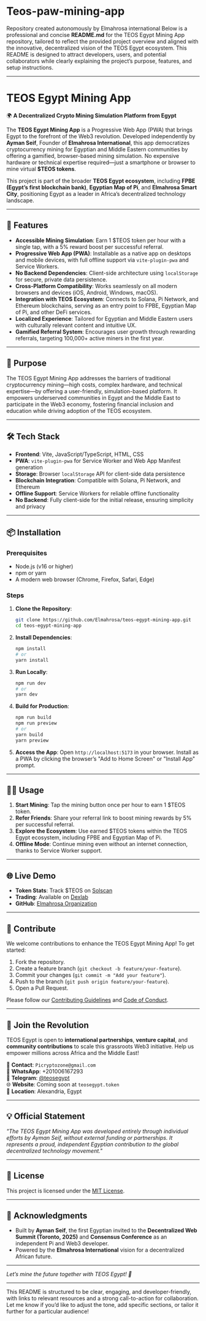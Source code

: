 # Teos-paw-mining-app
Repository created autonomously  by Elmahrosa international 
Below is a professional and concise **README.md** for the TEOS Egypt Mining App repository, tailored to reflect the provided project overview and aligned with the innovative, decentralized vision of the TEOS Egypt ecosystem. This README is designed to attract developers, users, and potential collaborators while clearly explaining the project’s purpose, features, and setup instructions.

---

# TEOS Egypt Mining App

🌍 **A Decentralized Crypto Mining Simulation Platform from Egypt**

The **TEOS Egypt Mining App** is a Progressive Web App (PWA) that brings Egypt to the forefront of the Web3 revolution. Developed independently by **Ayman Seif**, Founder of **Elmahrosa International**, this app democratizes cryptocurrency mining for Egyptian and Middle Eastern communities by offering a gamified, browser-based mining simulation. No expensive hardware or technical expertise required—just a smartphone or browser to mine virtual **$TEOS tokens**.

This project is part of the broader **TEOS Egypt ecosystem**, including **FPBE (Egypt’s first blockchain bank)**, **Egyptian Map of Pi**, and **Elmahrosa Smart City**, positioning Egypt as a leader in Africa’s decentralized technology landscape.

---

## 🚀 Features

- **Accessible Mining Simulation**: Earn 1 $TEOS token per hour with a single tap, with a 5% reward boost per successful referral.
- **Progressive Web App (PWA)**: Installable as a native app on desktops and mobile devices, with full offline support via `vite-plugin-pwa` and Service Workers.
- **No Backend Dependencies**: Client-side architecture using `localStorage` for secure, private data persistence.
- **Cross-Platform Compatibility**: Works seamlessly on all modern browsers and devices (iOS, Android, Windows, macOS).
- **Integration with TEOS Ecosystem**: Connects to Solana, Pi Network, and Ethereum blockchains, serving as an entry point to FPBE, Egyptian Map of Pi, and other DeFi services.
- **Localized Experience**: Tailored for Egyptian and Middle Eastern users with culturally relevant content and intuitive UX.
- **Gamified Referral System**: Encourages user growth through rewarding referrals, targeting 100,000+ active miners in the first year.

---

## 🎯 Purpose

The TEOS Egypt Mining App addresses the barriers of traditional cryptocurrency mining—high costs, complex hardware, and technical expertise—by offering a user-friendly, simulation-based platform. It empowers underserved communities in Egypt and the Middle East to participate in the Web3 economy, fostering financial inclusion and education while driving adoption of the TEOS ecosystem.

---

## 🛠️ Tech Stack

- **Frontend**: Vite, JavaScript/TypeScript, HTML, CSS
- **PWA**: `vite-plugin-pwa` for Service Worker and Web App Manifest generation
- **Storage**: Browser `localStorage` API for client-side data persistence
- **Blockchain Integration**: Compatible with Solana, Pi Network, and Ethereum
- **Offline Support**: Service Workers for reliable offline functionality
- **No Backend**: Fully client-side for the initial release, ensuring simplicity and privacy

---

## 📦 Installation

### Prerequisites
- Node.js (v16 or higher)
- npm or yarn
- A modern web browser (Chrome, Firefox, Safari, Edge)

### Steps
1. **Clone the Repository**:
   ```bash
   git clone https://github.com/Elmahrosa/teos-egypt-mining-app.git
   cd teos-egypt-mining-app
   ```

2. **Install Dependencies**:
   ```bash
   npm install
   # or
   yarn install
   ```

3. **Run Locally**:
   ```bash
   npm run dev
   # or
   yarn dev
   ```

4. **Build for Production**:
   ```bash
   npm run build
   npm run preview
   # or
   yarn build
   yarn preview
   ```

5. **Access the App**:
   Open `http://localhost:5173` in your browser. Install as a PWA by clicking the browser’s "Add to Home Screen" or "Install App" prompt.

---

## 🧑‍💻 Usage

1. **Start Mining**: Tap the mining button once per hour to earn 1 $TEOS token.
2. **Refer Friends**: Share your referral link to boost mining rewards by 5% per successful referral.
3. **Explore the Ecosystem**: Use earned $TEOS tokens within the TEOS Egypt ecosystem, including FPBE and Egyptian Map of Pi.
4. **Offline Mode**: Continue mining even without an internet connection, thanks to Service Worker support.

---

## 🌐 Live Demo

- **Token Stats**: Track $TEOS on [Solscan](https://solscan.io/token/AhXBUQmbhv9dNoZCiMYmXF4Gyi1cjQthWHFhTL2CJaSo)
- **Trading**: Available on [Dexlab](https://dexlab.space/)
- **GitHub**: [Elmahrosa Organization](https://github.com/Elmahrosa)

---

## 🤝 Contribute

We welcome contributions to enhance the TEOS Egypt Mining App! To get started:
1. Fork the repository.
2. Create a feature branch (`git checkout -b feature/your-feature`).
3. Commit your changes (`git commit -m "Add your feature"`).
4. Push to the branch (`git push origin feature/your-feature`).
5. Open a Pull Request.

Please follow our [Contributing Guidelines](CONTRIBUTING.md) and [Code of Conduct](CODE_OF_CONDUCT.md).

---

## 📢 Join the Revolution

TEOS Egypt is open to **international partnerships**, **venture capital**, and **community contributions** to scale this grassroots Web3 initiative. Help us empower millions across Africa and the Middle East!

📩 **Contact**: `Picryptozone@gmail.com`  
📱 **WhatsApp**: +201006167293  
💬 **Telegram**: [@teosegypt](https://t.me/teosegypt)  
🌐 **Website**: Coming soon at `teosegypt.token`  
📍 **Location**: Alexandria, Egypt  

---

## 💡 Official Statement

*"The TEOS Egypt Mining App was developed entirely through individual efforts by Ayman Seif, without external funding or partnerships. It represents a proud, independent Egyptian contribution to the global decentralized technology movement."*

---

## 📜 License

This project is licensed under the [MIT License](LICENSE).

---

## 🌟 Acknowledgments

- Built by **Ayman Seif**, the first Egyptian invited to the **Decentralized Web Summit (Toronto, 2025)** and **Consensus Conference** as an independent Pi and Web3 developer.
- Powered by the **Elmahrosa International** vision for a decentralized African future.

---

*Let’s mine the future together with TEOS Egypt! 🚀*

---

This README is structured to be clear, engaging, and developer-friendly, with links to relevant resources and a strong call-to-action for collaboration. Let me know if you’d like to adjust the tone, add specific sections, or tailor it further for a particular audience!
